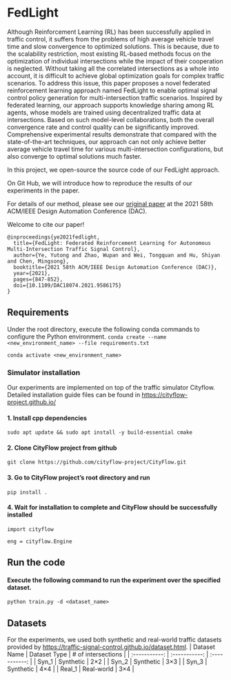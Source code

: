 # FedLight
Although Reinforcement Learning (RL) has been successfully applied in traffic control, it suffers from the problems of high average vehicle travel time and slow convergence to optimized solutions. This is because, due to the scalability restriction, most existing RL-based methods focus on the optimization of individual intersections while the impact of their cooperation is neglected. Without taking all the correlated intersections as a whole into account, it is difficult to achieve global optimization goals for complex traffic scenarios. To address this issue, this paper proposes a novel federated reinforcement learning approach named FedLight to enable optimal signal control policy generation for multi-intersection traffic scenarios. Inspired by federated learning, our approach supports knowledge sharing among RL agents, whose models are trained using decentralized traffic data at intersections. Based on such model-level collaborations, both the overall convergence rate and control quality can be significantly improved. Comprehensive experimental results demonstrate that compared with the state-of-the-art techniques, our approach can not only achieve better average vehicle travel time for various multi-intersection configurations, but also converge to optimal solutions much faster.

In this project, we open-source the source code of our FedLight approach. 

On Git Hub, we will introduce how to reproduce the results of our experiments in the paper.

For details of our method, please see our [original paper](https://ieeexplore.ieee.org/abstract/document/9586175) at the 2021 58th ACM/IEEE Design Automation Conference (DAC).

Welcome to cite our paper!

```
@inproceedings{ye2021fedlight,
  title={FedLight: Federated Reinforcement Learning for Autonomous Multi-Intersection Traffic Signal Control},
  author={Ye, Yutong and Zhao, Wupan and Wei, Tongquan and Hu, Shiyan and Chen, Mingsong},
  booktitle={2021 58th ACM/IEEE Design Automation Conference (DAC)},
  year={2021},
  pages={847-852},
  doi={10.1109/DAC18074.2021.9586175}
}
```

## Requirements
Under the root directory, execute the following conda commands to configure the Python environment.
``conda create --name <new_environment_name> --file requirements.txt``

``conda activate <new_environment_name>``

### Simulator installation
Our experiments are implemented on top of the traffic simulator Cityflow. Detailed installation guide files can be found in https://cityflow-project.github.io/

#### 1. Install cpp dependencies
``sudo apt update && sudo apt install -y build-essential cmake``

#### 2. Clone CityFlow project from github
``git clone https://github.com/cityflow-project/CityFlow.git``

#### 3. Go to CityFlow project’s root directory and run
``pip install .``

#### 4. Wait for installation to complete and CityFlow should be successfully installed
``import cityflow``

``eng = cityflow.Engine``

## Run the code
#### Execute the following command to run the experiment over the specified dataset.
``python train.py -d <dataset_name>``

## Datasets
For the experiments, we used both synthetic and real-world traffic datasets provided by https://traffic-signal-control.github.io/dataset.html.
| Dataset Name | Dataset Type | # of intersections |
| :-----------: | :-----------: | :-----------: |
| Syn_1 | Synthetic | 2×2 |
| Syn_2 | Synthetic | 3×3 |
| Syn_3 | Synthetic | 4×4 |
| Real_1 | Real-world | 3×4 |

